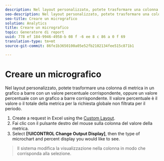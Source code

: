 ```yaml
---
description: Nel layout personalizzato, potete trasformare una colonna di metrica in un grafico a barre con un valore percentuale corrispondente, oppure un valore percentuale con un grafico a barre corrispondente. Il valore percentuale è il valore o il totale della metrica per la richiesta globale non filtrata per il periodo.
seo-description: Nel layout personalizzato, potete trasformare una colonna di metrica in un grafico a barre con un valore percentuale corrispondente, oppure un valore percentuale con un grafico a barre corrispondente. Il valore percentuale è il valore o il totale della metrica per la richiesta globale non filtrata per il periodo.
seo-title: Creare un micrografico
solution: Analytics
title: Creare un micrografico
topic: Generatore di report
uuid: 778 ef 184-9946-4958-b 08 f -6 ee 8 c 86 a 0 f 69
translation-type: tm+mt
source-git-commit: 86fe1b3650100a05e52fb2102134fee515c871b1

---
```



# Creare un micrografico

Nel layout personalizzato, potete trasformare una colonna di metrica in un grafico a barre con un valore percentuale corrispondente, oppure un valore percentuale con un grafico a barre corrispondente. Il valore percentuale è il valore o il totale della metrica per la richiesta globale non filtrata per il periodo.

1. Create a request in Excel using the [Custom Layout](../../../analyze/report-builder/layout/configure-the-custom-layout.md#concept_F711B12D6BE74F4880E5F596C2848183).
1. Fai clic con il pulsante destro del mouse sulla colonna del valore della metrica.
1. Select **[!UICONTROL Change Output Display]**, then the type of microchart and percent display you would like to see.
>Il sistema modifica la visualizzazione nella colonna in modo che corrisponda alla selezione.

